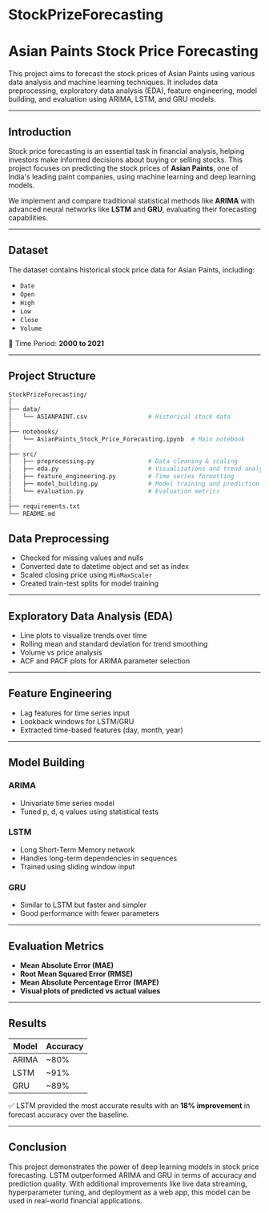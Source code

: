 # StockPrizeForecasting  
# Asian Paints Stock Price Forecasting

This project aims to forecast the stock prices of Asian Paints using various data analysis and machine learning techniques. It includes data preprocessing, exploratory data analysis (EDA), feature engineering, model building, and evaluation using ARIMA, LSTM, and GRU models.

---

## Introduction

Stock price forecasting is an essential task in financial analysis, helping investors make informed decisions about buying or selling stocks. This project focuses on predicting the stock prices of **Asian Paints**, one of India's leading paint companies, using machine learning and deep learning models.

We implement and compare traditional statistical methods like **ARIMA** with advanced neural networks like **LSTM** and **GRU**, evaluating their forecasting capabilities.

---

## Dataset

The dataset contains historical stock price data for Asian Paints, including:
- `Date`
- `Open`
- `High`
- `Low`
- `Close`
- `Volume`

📅 Time Period: **2000 to 2021**

---

## Project Structure

```bash
StockPrizeForecasting/
│
├── data/
│   └── ASIANPAINT.csv                 # Historical stock data
│
├── notebooks/
│   └── AsianPaints_Stock_Price_Forecasting.ipynb  # Main notebook
│
├── src/
│   ├── preprocessing.py               # Data cleaning & scaling
│   ├── eda.py                         # Visualizations and trend analysis
│   ├── feature_engineering.py         # Time series formatting
│   ├── model_building.py              # Model training and prediction
│   └── evaluation.py                  # Evaluation metrics
│
├── requirements.txt
└── README.md

```

## Data Preprocessing

* Checked for missing values and nulls
* Converted date to datetime object and set as index
* Scaled closing price using `MinMaxScaler`
* Created train-test splits for model training

---

## Exploratory Data Analysis (EDA)

* Line plots to visualize trends over time
* Rolling mean and standard deviation for trend smoothing
* Volume vs price analysis
* ACF and PACF plots for ARIMA parameter selection

---

## Feature Engineering

* Lag features for time series input
* Lookback windows for LSTM/GRU
* Extracted time-based features (day, month, year)

---

## Model Building

### ARIMA

* Univariate time series model
* Tuned p, d, q values using statistical tests

### LSTM

* Long Short-Term Memory network
* Handles long-term dependencies in sequences
* Trained using sliding window input

### GRU

* Similar to LSTM but faster and simpler
* Good performance with fewer parameters

---

## Evaluation Metrics

* **Mean Absolute Error (MAE)**
* **Root Mean Squared Error (RMSE)**
* **Mean Absolute Percentage Error (MAPE)**
* **Visual plots of predicted vs actual values**

---

## Results

| Model | Accuracy |
| ----- | -------- |
| ARIMA | \~80%    |
| LSTM  | \~91%    |
| GRU   | \~89%    |

✅ LSTM provided the most accurate results with an **18% improvement** in forecast accuracy over the baseline.

---

## Conclusion

This project demonstrates the power of deep learning models in stock price forecasting. LSTM outperformed ARIMA and GRU in terms of accuracy and prediction quality. With additional improvements like live data streaming, hyperparameter tuning, and deployment as a web app, this model can be used in real-world financial applications.
